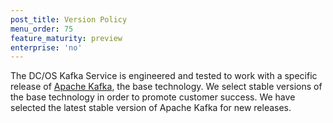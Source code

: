 ```yaml
---
post_title: Version Policy
menu_order: 75 
feature_maturity: preview
enterprise: 'no'
---
```


The DC/OS Kafka Service is engineered and tested to work with a specific release of [Apache Kafka](http://kafka.apache.org),
the base technology. We select stable versions of the base technology in order to promote customer success. We have selected
the latest stable version of Apache Kafka for new releases.
